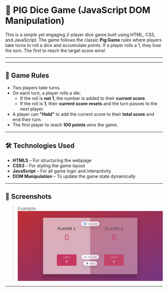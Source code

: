 # 🎲 PIG Dice Game (JavaScript DOM Manipulation)

This is a simple yet engaging 2-player dice game built using HTML, CSS, and JavaScript. The game follows the classic **Pig Game** rules where players take turns to roll a dice and accumulate points. If a player rolls a 1, they lose the turn. The first to reach the target score wins!

---


---

## 🎯 Game Rules

- Two players take turns.
- On each turn, a player rolls a die:
  - If the roll is **not 1**, the number is added to their **current score**.
  - If the roll is **1**, their **current score resets** and the turn passes to the next player.
- A player can **"Hold"** to add the current score to their **total score** and end their turn.
- The first player to reach **100 points** wins the game.

---

## 🛠️ Technologies Used

- **HTML5** – For structuring the webpage
- **CSS3** – For styling the game layout
- **JavaScript** – For all game logic and interactivity
- **DOM Manipulation** – To update the game state dynamically

---

## 📸 Screenshots
 
> Example:
> ![Gameplay Screenshot](./image/pigGame.png)

---



